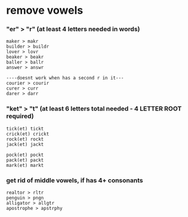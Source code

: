 # remove vowels

### "er" &gt; "r" \(at least 4 letters needed in words\)

```text
maker > makr  
builder > buildr  
lover > lovr  
beaker > beakr  
baller > ballr  
answer > answr  

----doesnt work when has a second r in it---  
courier > courir  
curer > curr  
darer > darr  
```

### "ket" &gt; "t" \(at least 6 letters total needed - 4 LETTER ROOT required\)

```text
tick(et) tickt  
crick(et) crickt  
rock(et) rockt  
jack(et) jackt  

pock(et) pockt  
pack(et) packt  
mark(et) markt  
```

### get rid of middle vowels, if has 4+ consonants

```text
realtor > rltr  
penguin > pngn  
alligator > allgtr  
apostrophe > apstrphy  
```

## 

